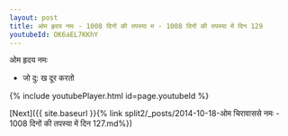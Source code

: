 ```yaml
---
layout: post
title: ओम हृदय नमः - 1008 दिनों की तपस्या म - 1008 दिनों की तपस्या में दिन 129
youtubeId: OK6aEL7KKhY
---
```

 
 
 ओम हृदय नमः  
 
 -  जो दु: ख दूर करतो 
 
  
 
  
 
 
 
 
 
 


{% include youtubePlayer.html id=page.youtubeId %}
 
[Next]({{ site.baseurl }}{% link  split2/_posts/2014-10-18-ओम चिरावाससे नमः - 1008 दिनों की तपस्या में दिन 127.md%})
 
